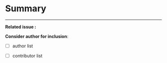 <!--  
A good PR should describe what benefit this brings to the repository.
Ideally, there is an existing issue which the PR address.
If you consider this a substantial pull request, which according to the
contributing guidelines should give you the right to be added to the list
of contributors or authors, please mark the PR as 
"consider author for inclusion in Contributors" or
"consider author for inclusion in Authors" for the maintainers.
-->

# Summary 

<!-- Describe in plain English what this PR does -->

----
<!-- Add the related issue here, e.g. #6 -->
**Related issue :**

**Consider author for inclusion**:
  - [ ] author list
  - [ ] contributor list



